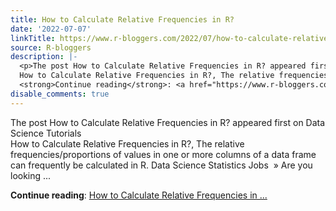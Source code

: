 ```yaml
---
title: How to Calculate Relative Frequencies in R?
date: '2022-07-07'
linkTitle: https://www.r-bloggers.com/2022/07/how-to-calculate-relative-frequencies-in-r/
source: R-bloggers
description: |-
  <p>The post How to Calculate Relative Frequencies in R? appeared first on Data Science Tutorials<br />
  How to Calculate Relative Frequencies in R?, The relative frequencies/proportions of values in one or more columns of a data frame can frequently be calculated in R. Data Science Statistics Jobs  » Are you looking ...</p>
  <strong>Continue reading</strong>: <a href="https://www.r-bloggers.com/2022/07/how-to-calculate-relative-frequencies-in-r/">How to Calculate Relative Frequencies in ...
disable_comments: true
---
```

<p>The post How to Calculate Relative Frequencies in R? appeared first on Data Science Tutorials<br />
How to Calculate Relative Frequencies in R?, The relative frequencies/proportions of values in one or more columns of a data frame can frequently be calculated in R. Data Science Statistics Jobs  » Are you looking ...</p>
<strong>Continue reading</strong>: <a href="https://www.r-bloggers.com/2022/07/how-to-calculate-relative-frequencies-in-r/">How to Calculate Relative Frequencies in ...
